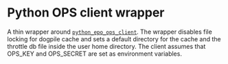 # Python OPS client wrapper

A thin wrapper around 
[`python_epo_ops_client`](https://github.com/gsong/python-epo-ops-client). 
The wrapper disables file locking for dogpile cache 
and sets a default directory for the cache and the 
throttle db file inside the user home directory. The
client assumes that OPS_KEY and OPS_SECRET are set as 
environment variables.
